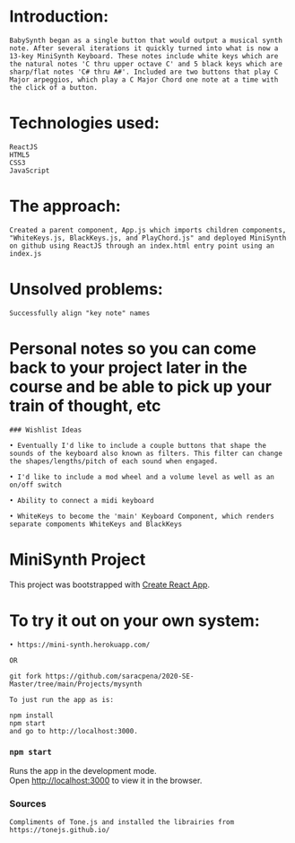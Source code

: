 # Introduction: 
    BabySynth began as a single button that would output a musical synth note. After several iterations it quickly turned into what is now a 13-key MiniSynth Keyboard. These notes include white keys which are the natural notes 'C thru upper octave C' and 5 black keys which are sharp/flat notes 'C# thru A#'. Included are two buttons that play C Major arpeggios, which play a C Major Chord one note at a time with the click of a button.

# Technologies used:
    ReactJS
    HTML5
    CSS3
    JavaScript

# The approach: 
    Created a parent component, App.js which imports children components, "WhiteKeys.js, BlackKeys.js, and PlayChord.js" and deployed MiniSynth on github using ReactJS through an index.html entry point using an index.js

# Unsolved problems:
    Successfully align "key note" names

# Personal notes so you can come back to your project later in the course and be able to pick up your train of thought, etc
    
    ### Wishlist Ideas

    • Eventually I'd like to include a couple buttons that shape the sounds of the keyboard also known as filters. This filter can change the shapes/lengths/pitch of each sound when engaged.

    • I'd like to include a mod wheel and a volume level as well as an on/off switch

    • Ability to connect a midi keyboard

    • WhiteKeys to become the 'main' Keyboard Component, which renders separate compoments WhiteKeys and BlackKeys


# MiniSynth Project

This project was bootstrapped with [Create React App](https://github.com/facebook/create-react-app).

# To try it out on your own system:

    • https://mini-synth.herokuapp.com/

    OR

    git fork https://github.com/saracpena/2020-SE-Master/tree/main/Projects/mysynth

    To just run the app as is:

    npm install
    npm start
    and go to http://localhost:3000.

### `npm start`
Runs the app in the development mode.\
Open [http://localhost:3000](http://localhost:3000) to view it in the browser.

### Sources

    Compliments of Tone.js and installed the librairies from https://tonejs.github.io/







